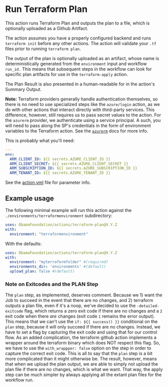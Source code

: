 # Run Terraform Plan

This action runs Terraform Plan and outputs the plan to a file, which is optionally uploaded as a Github Artifact.

The action assumes you have a properly configured backend and runs `terraform init` before any other actions.
The action will validate your `.tf` files prior to running `terraform plan`.

The output of the plan is optionally uploaded as an artifact, whose name is deterministically generated from the `environment` input and workflow `run_id.` This means that subsequent steps in the workflow can look for specific plan artifacts for use in the `terraform-apply` action.

The Plan Result is also presented in a human-readable for in the action's Summary Output.

**Note:** Terraform providers generally handle authentication themselves, so there is no need to use specialized steps like the `azure/login` action, as we do with other actions that interact directly with third-party services. This difference, however, still requires us to pass secret values to the action. For the `azurerm` provider, we authenticate using a service principal. A such, you will need to pass along the SP's credentials in the form of environment variables to the Terraform action. See the [`azurerm`](https://registry.terraform.io/providers/hashicorp/azurerm/latest/docs/guides/service_principal_client_secret) docs for more info.

This is probably what you'll need:

```yaml
---
env:
  ARM_CLIENT_ID: ${{ secrets.AZURE_CLIENT_ID }}
  ARM_CLIENT_SECRET: ${{ secrets.AZURE_CLIENT_SECRET }}
  ARM_SUBSCRIPTION_ID: ${{ secrets.AZURE_SUBSCRIPTION_ID }}
  ARM_TENANT_ID: ${{ secrets.AZURE_TENANT_ID }}
```

See the [action.yml](./action.yml) file for parameter info.

## Example usage

The following minimal example will run this action against the `./environments/terraformenvironment` subdirectory:

```yaml
uses: ObamaFoundation/actions/terraform-plan@X.Y.Z
with:
  environment: "terraformenvironment"
```

With the defaults:

```yaml
uses: ObamaFoundation/actions/terraform-plan@X.Y.Z
with:
  environment: "myterraformfolder" #(required)
  environments_dir: 'environments' #(default)
  upload_plan: false #(default)
```

### Note on Exitcodes and the PLAN Step

The `plan` step, as implemented, deserves comment. Because we 1) want the Job to succeed in the event that there are no changes, and 2) terraform outputs a plan file, even if it's a noop, we've decided to use the `-detailed-exitcode` flag, which returns a zero exit code if there are no changes and a `2` exit code when there *are* changes (exit code `1` remains the error output). This means that we can't use the `if: ${{ success() }}` conditional on the `plan` step, because it will only succeed if there are no changes. Instead, we have to set a flag by capturing the exit code and using that for our control flow. As an added complication, the terraform github action implements a wrapper around the terraform binary which does NOT respect this flag. So, we have to use the `with_wrappper: false` option on the step in order to capture the correct exit code. This is all to say that the `plan` step is a bit more complicated than it might otherwise be. The result, however, means that when we upload the plan output, we are able to simply not upload the plan file if there are no changes, which is what we want. That way, the apply step can be much simpler by always applying all the extant plan files for the workflow run.